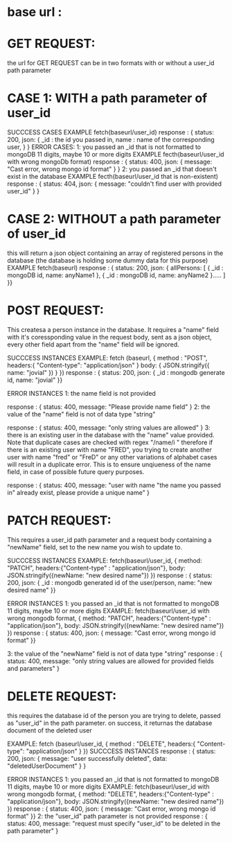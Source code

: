 # base url :

# GET REQUEST:

the url for GET REQUEST can be in two formats with or without a user_id path parameter

# CASE 1: WITH a path parameter of user_id

SUCCCESS CASES
EXAMPLE fetch(baseurl/user_id)
response : {
status: 200,
json: {
\_id : the id you passed in,
name : name of the corresponding user,
}
}
ERROR CASES:
1: you passed an \_id that is not formatted to mongoDB 11 digits, maybe 10 or more digits
EXAMPLE fecth(baseurl/user_id with wrong mongoDb format)
response : {
status: 400,
json: {
message: "Cast error, wrong mongo id format"
}
}
2: you passed an \_id that doesn't exist in the database
EXAMPLE fecth(baseurl/user_id that is non-existent)
response : {
status: 404,
json: {
message: "couldn't find user with provided user_id"
}
}

# CASE 2: WITHOUT a path parameter of user_id

this will return a json object containing an array of registered persons in the database (the database is holding some dummy data for this purpose)
EXAMPLE fetch(baseurl)
response : {
status: 200,
json: {
allPersons: [
{
_id : mongoDB id,
name: anyName1
}, {
_id : mongoDB id,
name: anyName2
}.....
]
}}

# POST REQUEST:

This createsa a person instance in the database. It requires a "name" field with it's coressponding value in the request body, sent as a json object, every other field apart from the "name" field will be ignored.

SUCCCESS INSTANCES
EXAMPLE: fetch (baseurl, {
method : "POST",
headers:{
"Content-type": "application/json"
}
body: {
JSON.stringify({ name: "jovial" })
}
})
response : {
status: 200,
json: {
\_id : mongodb generate id,
name: "jovial"
}}

ERROR INSTANCES
1: the name field is not provided

response : {
status: 400,
message: "Please provide name field"
}
2: the value of the "name" field is not of data type "string"

response : {
status: 400,
message: "only string values are allowed"
}
3: there is an existing user in the database with the "name" value provided. Note that duplicate cases are checked with regex "/name/i " therefore if there is an existing user with name "FRED", you trying to create another user with name "fred" or "FreD" or any other variations of alphabet cases will result in a duplicate error. This is to ensure unqiueness of the name field, in case of possible future query purposes.

response : {
status: 400,
message: "user with name "the name you passed in" already exist, please provide a unique name"
}

# PATCH REQUEST:

This requires a user_id path parameter and a request body containing a "newName" field, set to the new name you wish to update to.

SUCCCESS INSTANCES
EXAMPLE: fetch(baseurl/user_id, {
method: "PATCH",
headers:{"Content-type" : "application/json"},
body: JSON.stringify({newName: "new desired name"})
})
response : {
status: 200,
json: {
\_id : mongodb generated id of the user/person,
name: "new desired name"
}}

ERROR INSTANCES
1: you passed an \_id that is not formatted to mongoDB 11 digits, maybe 10 or more digits
EXAMPLE: fetch(baseurl/user_id with wrong mongodb format, {
method: "PATCH",
headers:{"Content-type" : "application/json"},
body: JSON.stringify({newName: "new desired name"})
})
response : {
status: 400,
json: {
message: "Cast error, wrong mongo id format"
}}

3: the value of the "newName" field is not of data type "string"
response : {
status: 400,
message: "only string values are allowed for provided fields and parameters"
}

# DELETE REQUEST:

this requires the database id of the person you are trying to delete, passed
as "user_id" in the path parameter. on success, it returnas the database document of the deleted user

EXAMPLE: fetch (baseurl/user_id, {
method : "DELETE",
headers:{
"Content-type": "application/json"
}
})
SUCCCESS INSTANCES
response : {
status: 200,
json:
{ message: "user successfully deleted", data: "deletedUserDocument" }
}

ERROR INSTANCES
1: you passed an \_id that is not formatted to mongoDB 11 digits, maybe 10 or more digits
EXAMPLE: fetch(baseurl/user_id with wrong mongodb format, {
method: "DELETE",
headers:{"Content-type" : "application/json"},
body: JSON.stringify({newName: "new desired name"})
})
response : {
status: 400,
json: {
message: "Cast error, wrong mongo id format"
}}
2: the "user_id" path parameter is not provided
response : {
status: 400,
message: "request must specify "user_id" to be deleted in the path parameter"
}

